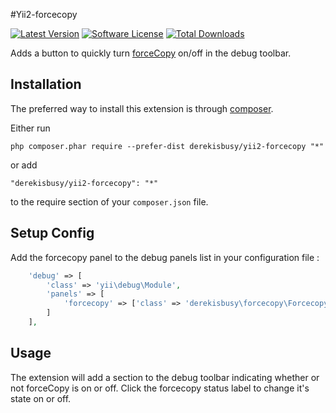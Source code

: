 #Yii2-forcecopy

[![Latest Version](https://img.shields.io/github/release/qubyte/rubidium.svg?style=plastic)]()
[![Software License](https://img.shields.io/badge/license-BSD-brightgreen.svg?style=flat-square)](LICENSE.md)
[![Total Downloads](https://img.shields.io/packagist/dt/derekisbusy/yii2-forcecopy.svg?style=flat-square)](https://packagist.org/packages/derekisbusy/yii2-forcecopy)


Adds a button to quickly turn [forceCopy](http://www.yiiframework.com/doc-2.0/yii-web-assetmanager.html#$forceCopy-detail) on/off in the debug toolbar.

Installation
------------

The preferred way to install this extension is through [composer](http://getcomposer.org/download/).

Either run

```
php composer.phar require --prefer-dist derekisbusy/yii2-forcecopy "*"
```

or add

```
"derekisbusy/yii2-forcecopy": "*"
```

to the require section of your `composer.json` file.


Setup Config
------------

Add the forcecopy panel to the debug panels list in your configuration file  :

```php
    'debug' => [
        'class' => 'yii\debug\Module',
        'panels' => [
            'forcecopy' => ['class' => 'derekisbusy\forcecopy\ForcecopyPanel']
        ]
    ],
```

Usage
-----

The extension will add a section to the debug toolbar indicating whether or not forceCopy is on or off. 
Click the forcecopy status label to change it's state on or off.
